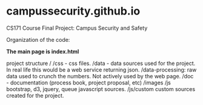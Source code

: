 # campussecurity.github.io

CS171 Course Final Project: Campus Security and Safety

Organization of the code:

**The main page is index.html**

project structure
/
 /css - css files.
 /data - data sources used for the project. In real life this would be a web service returning json.
 /data-processing: raw data used to crunch the numbers. Not actively used by the web page.
 /doc - documentation (process book, project proposal, etc)
 /images
 /js bootstrap, d3, jquery, queue javascript sources.
 /js/custom custom sources created for the project.

